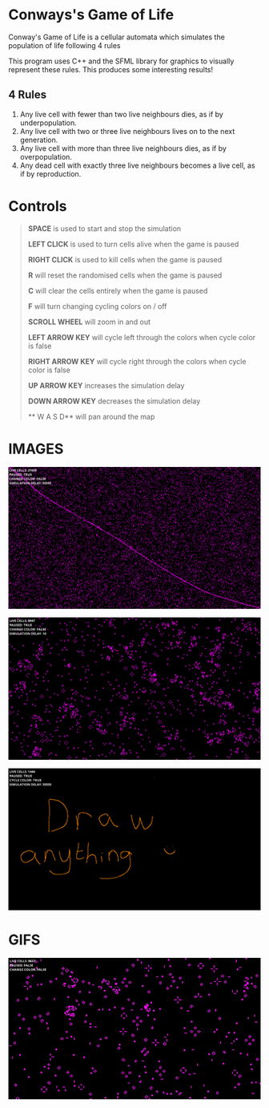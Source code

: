 # Conways's Game of Life
Conway's Game of Life is a cellular automata which simulates the population of life following 4 rules

This program uses C++ and the SFML library for graphics to visually represent these rules. This produces some interesting results!


## 4 Rules
1.  Any live cell with fewer than two live neighbours dies, as if by underpopulation.
2.  Any live cell with two or three live neighbours lives on to the next generation.
3.  Any live cell with more than three live neighbours dies, as if by overpopulation.
4.  Any dead cell with exactly three live neighbours becomes a live cell, as if by reproduction.

# Controls

> **SPACE** is used to start and stop the simulation
>
> **LEFT CLICK** is used to turn cells alive when the game is paused
>
> **RIGHT CLICK** is used to kill cells when the game is paused
>
> **R** will reset the randomised cells when the game is paused
> 
> **C** will clear the cells entirely when the game is paused
>
> **F** will turn changing cycling colors on / off
>
> **SCROLL WHEEL** will zoom in and out
>
> **LEFT ARROW KEY** will cycle left through the colors when cycle color is false
>
> **RIGHT ARROW KEY** will cycle right through the colors when cycle color is false
>
> **UP ARROW KEY** increases the simulation delay
>
> **DOWN ARROW KEY** decreases the simulation delay
>
> ** W A S D** will pan around the map

# IMAGES

![STILL IMAGE](img/GOL.png)

![STILL IMAGE](img/GOL2.png)

![DRAW](img/DRAW.png)

# GIFS
![GIF](img/gifs/GOLGIF.gif)
